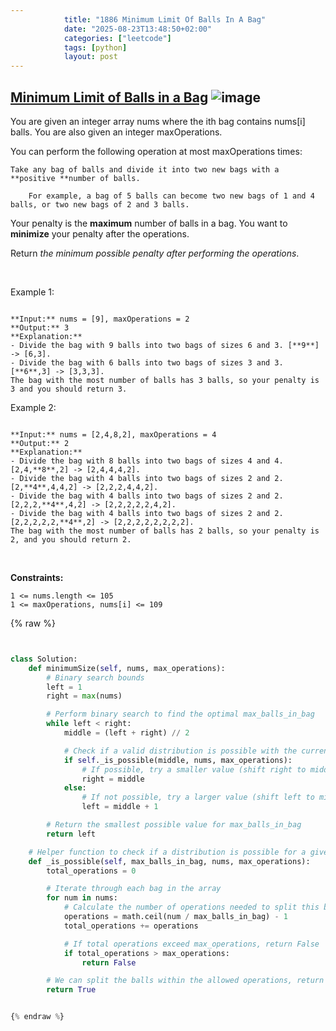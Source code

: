 ```yaml
---
            title: "1886 Minimum Limit Of Balls In A Bag"
            date: "2025-08-23T13:48:50+02:00"
            categories: ["leetcode"]
            tags: [python]
            layout: post
---
```

            
## [Minimum Limit of Balls in a Bag](https://leetcode.com/problems/minimum-limit-of-balls-in-a-bag) ![image](https://img.shields.io/badge/Difficulty-Medium-orange)

You are given an integer array nums where the ith bag contains nums[i] balls. You are also given an integer maxOperations.

You can perform the following operation at most maxOperations times:

	Take any bag of balls and divide it into two new bags with a **positive **number of balls.

		For example, a bag of 5 balls can become two new bags of 1 and 4 balls, or two new bags of 2 and 3 balls.

Your penalty is the **maximum** number of balls in a bag. You want to **minimize** your penalty after the operations.

Return *the minimum possible penalty after performing the operations*.

 

Example 1:

```

**Input:** nums = [9], maxOperations = 2
**Output:** 3
**Explanation:** 
- Divide the bag with 9 balls into two bags of sizes 6 and 3. [**9**] -> [6,3].
- Divide the bag with 6 balls into two bags of sizes 3 and 3. [**6**,3] -> [3,3,3].
The bag with the most number of balls has 3 balls, so your penalty is 3 and you should return 3.

```

Example 2:

```

**Input:** nums = [2,4,8,2], maxOperations = 4
**Output:** 2
**Explanation:**
- Divide the bag with 8 balls into two bags of sizes 4 and 4. [2,4,**8**,2] -> [2,4,4,4,2].
- Divide the bag with 4 balls into two bags of sizes 2 and 2. [2,**4**,4,4,2] -> [2,2,2,4,4,2].
- Divide the bag with 4 balls into two bags of sizes 2 and 2. [2,2,2,**4**,4,2] -> [2,2,2,2,2,4,2].
- Divide the bag with 4 balls into two bags of sizes 2 and 2. [2,2,2,2,2,**4**,2] -> [2,2,2,2,2,2,2,2].
The bag with the most number of balls has 2 balls, so your penalty is 2, and you should return 2.

```

 

**Constraints:**

	1 <= nums.length <= 105
	1 <= maxOperations, nums[i] <= 109

{% raw %}


```python


class Solution:
    def minimumSize(self, nums, max_operations):
        # Binary search bounds
        left = 1
        right = max(nums)

        # Perform binary search to find the optimal max_balls_in_bag
        while left < right:
            middle = (left + right) // 2

            # Check if a valid distribution is possible with the current middle value
            if self._is_possible(middle, nums, max_operations):
                # If possible, try a smaller value (shift right to middle)
                right = middle
            else:
                # If not possible, try a larger value (shift left to middle + 1)
                left = middle + 1

        # Return the smallest possible value for max_balls_in_bag
        return left

    # Helper function to check if a distribution is possible for a given max_balls_in_bag
    def _is_possible(self, max_balls_in_bag, nums, max_operations):
        total_operations = 0

        # Iterate through each bag in the array
        for num in nums:
            # Calculate the number of operations needed to split this bag
            operations = math.ceil(num / max_balls_in_bag) - 1
            total_operations += operations

            # If total operations exceed max_operations, return False
            if total_operations > max_operations:
                return False

        # We can split the balls within the allowed operations, return True
        return True


{% endraw %}
```
